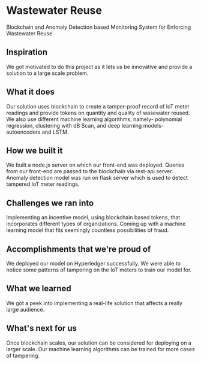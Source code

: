 # Wastewater Reuse
Blockchain and Anomaly Detection based Monitoring System for Enforcing Wastewater Reuse

## Inspiration
We got motivated to do this project as it lets us be innovative and provide a solution to a large scale problem.

## What it does
Our solution uses blockchain to create a tamper-proof record of IoT meter readings and provide tokens on quantity and quality of wasewater reused. We also use different machine learning algorithms, namely- polynomial regression, clustering with dB Scan, and deep learning models- autoencoders and LSTM.  

## How we built it
We built a node.js server on which our front-end was deployed. Queries from our front-end are passed to the blockchain via rest-api server. Anomaly detection model was run on flask server which is used to detect tampered IoT meter readings. 

## Challenges we ran into
Implementing an incentive model, using blockchain based tokens, that incorporates different types of organizations. 
Coming up with a machine learning model that fits seemingly countless possibilities of fraud.

## Accomplishments that we're proud of
We deployed our model on Hyperledger successfully. We were able  to notice some patterns of tampering on the IoT meters to train our model for.

## What we learned
We got a peek into implementing a real-life solution that affects a really large audience. 

## What's next for us
Once blockchain scales, our solution can be considered for deploying on a larger scale. Our machine learning algorithms can be trained for more cases of tampering.
